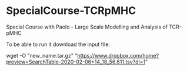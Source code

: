 # SpecialCourse-TCRpMHC
Special Course with Paolo - Large Scale Modelling and Analysis of TCR-pMHC

To be able to run it download the input file:

wget -O "new_name.tar.gz" "https://www.dropbox.com/home?preview=SearchTable-2020-02-06+14_18_56.611.tsv?dl=1"


